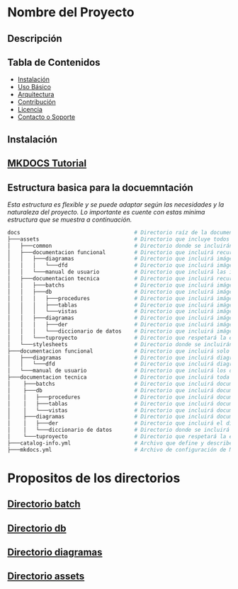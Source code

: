 # Nombre del Proyecto

## Descripción

## Tabla de Contenidos

- [Instalación](#instalación)
- [Uso Básico](#uso-básico)
- [Arquitectura](#arquitectura)
- [Contribución](#contribución)
- [Licencia](#licencia)
- [Contacto o Soporte](#contacto-o-soporte)

## Instalación


## [MKDOCS Tutorial](mkdocs-tutorial.md)

## Estructura basica para la docuemntación

*Esta estructura es flexible y se puede adaptar según las necesidades y la naturaleza del proyecto. Lo importante es cuente con estas minima estructura que se muestra a continuación.*

``` bash
docs                                    # Directorio raíz de la documentación del proyecto.
├───assets                              # Directorio que incluye todos los recursos estáticos utilizados en los archivos .md (imágenes, etc.).
│   ├───common                          # Directorio donde se incluirán recursos compartidos, como imágenes y otros elementos comunes.
│   ├───documentacion funcional         # Directorio que incluirá recursos estáticos relacionados con la documentación funcional.
│   │   ├───diagramas                   # Directorio que incluirá imágenes de diagramas relacionados con funcionalidades del proyecto.
│   │   │   └───dfd                     # Directorio que incluirá imágenes de diagramas de flujo de datos (DFD) utilizados en la documentación funcional.
│   │   └───manual de usuario           # Directorio que incluirá las imágenes utilizadas en el manual de usuario.
│   ├───documentacion tecnica           # Directorio que incluirá recursos estáticos relacionados con la documentación técnica.
│   │   ├───batchs                      # Directorio que incluirá imágenes o recursos relacionados con procesos batch.
│   │   ├───db                          # Directorio que incluirá imágenes o recursos relacionados con la documentación de la base de datos.
│   │   │   ├───procedures              # Directorio que incluirá imágenes o recursos sobre los procedimientos almacenados (procedures).
│   │   │   ├───tablas                  # Directorio que incluirá imágenes o recursos sobre las tablas de la base de datos.
│   │   │   └───vistas                  # Directorio que incluirá imágenes o recursos sobre las vistas de la base de datos.
│   │   ├───diagramas                   # Directorio que incluirá imágenes de todos los diagramas del proyecto.
│   │   │   ├───der                     # Directorio que incluirá imágenes del diagrama de entidad-relación (DER) de la base de datos.
│   │   │   └───diccionario de datos    # Directorio que incluirá imágenes del diccionario de datos.
│   │   └───tuproyecto                  # Directorio que respetará la estructura de directorios de nuestro proyecto para organizar los recursos estáticos.
│   └───stylesheets                     # Directorio donde se incluirán hojas de estilo (CSS) utilizadas en la documentación.
├───documentacion funcional             # Directorio que incluirá solo los documentos funcionales.
│   ├───diagramas                       # Directorio que incluirá diagramas en formato markdown sobre funcionalidades del proyecto.
│   │   └───dfd                         # Directorio que incluirá diagramas de flujo de datos (DFD) de la documentación funcional.
│   └───manual de usuario               # Directorio que incluirá los documentos del manual de usuario.
├───documentacion tecnica               # Directorio que incluirá toda la documentación por parte de desarrollo.
│    ├───batchs                         # Directorio que incluirá documentación sobre procesos batch de nuestro aplicativo.
│    ├───db                             # Directorio que incluirá documentación sobre nuestra(s) base(s) de datos.
│    │   ├───procedures                 # Directorio que incluirá documentación sobre los procedimientos almacenados (procedures) de nuestra base de datos.
│    │   ├───tablas                     # Directorio que incluirá documentación sobre las tablas de nuestra base de datos.
│    │   └───vistas                     # Directorio que incluirá documentación sobre las vistas de nuestra base de datos.
│    ├───diagramas                      # Directorio que incluirá documentación sobre todos los diagramas en markdown de nuestro proyecto.
│    │   ├───der                        # Directorio que incluirá el diagrama de entidad-relación (DER) de nuestra base de datos.
│    │   └───diccionario de datos       # Directorio donde se incluirá el diccionario de datos.
│    └───tuproyecto                     # Directorio que respetará la estructura de directorios de nuestro proyecto para organizar la documentación.
├───catalog-info.yml                    # Archivo que define y describe los componentes y entidades para que Backstage los consuma.
├───mkdocs.yml                          # Archivo de configuración de MkDocs que define la estructura y los estilos del sitio de documentación.

```

# Propositos de los directorios

## [Directorio batch](./documentacion%20tecnica/batchs/index.md)

## [Directorio db](./documentacion%20tecnica/db/index.md)

## [Directorio diagramas](./documentacion%20tecnica/diagramas/index.md)

## [Directorio assets](./assets/index.md)



